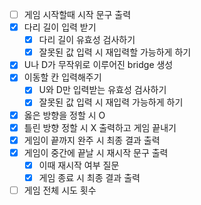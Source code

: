 - [ ] 게임 시작할때 시작 문구 출력
- [x] 다리 길이 입력 받기
  - [x] 다리 길이 유효성 검사하기
  - [x] 잘못된 값 입력 시 재입력할 가능하게 하기
- [x] U나 D가 무작위로 이루어진 bridge 생성 
- [x] 이동할 칸 입력해주기
  - [x] U와 D만 입력받는 유효성 검사하기
  - [x] 잘못된 값 입력 시 재입력 가능하게 하기
- [x] 옳은 방향을 정할 시 O
- [x] 틀린 방향 정할 시 X 출력하고 게임 끝내기
- [x] 게임이 끝까지 완주 시 최종 결과 출력
- [x] 게임이 중간에 끝날 시 재시작 문구 출력
   - [x] 이때 재시작 여부 질문
   - [x] 게임 종료 시 최종 결과 출력
- [ ] 게임 전체 시도 횟수